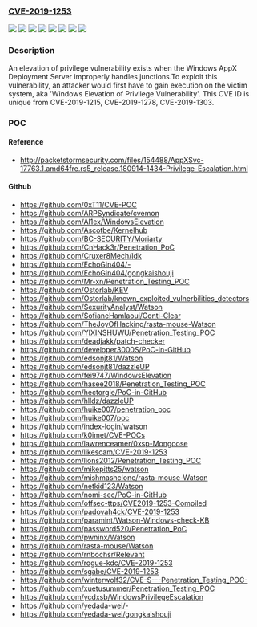 ### [CVE-2019-1253](https://cve.mitre.org/cgi-bin/cvename.cgi?name=CVE-2019-1253)
![](https://img.shields.io/static/v1?label=Product&message=Windows%2010%20Version%201903%20for%2032-bit%20Systems&color=blue)
![](https://img.shields.io/static/v1?label=Product&message=Windows%2010%20Version%201903%20for%20ARM64-based%20Systems&color=blue)
![](https://img.shields.io/static/v1?label=Product&message=Windows%2010%20Version%201903%20for%20x64-based%20Systems&color=blue)
![](https://img.shields.io/static/v1?label=Product&message=Windows%20Server%2C%20version%201903%20(Server%20Core%20installation)&color=blue)
![](https://img.shields.io/static/v1?label=Product&message=Windows%20Server&color=blue)
![](https://img.shields.io/static/v1?label=Product&message=Windows&color=blue)
![](https://img.shields.io/static/v1?label=Version&message=n%2Fa&color=blue)
![](https://img.shields.io/static/v1?label=Vulnerability&message=Elevation%20of%20Privilege&color=brighgreen)

### Description

An elevation of privilege vulnerability exists when the Windows AppX Deployment Server improperly handles junctions.To exploit this vulnerability, an attacker would first have to gain execution on the victim system, aka 'Windows Elevation of Privilege Vulnerability'. This CVE ID is unique from CVE-2019-1215, CVE-2019-1278, CVE-2019-1303.

### POC

#### Reference
- http://packetstormsecurity.com/files/154488/AppXSvc-17763.1.amd64fre.rs5_release.180914-1434-Privilege-Escalation.html

#### Github
- https://github.com/0xT11/CVE-POC
- https://github.com/ARPSyndicate/cvemon
- https://github.com/Al1ex/WindowsElevation
- https://github.com/Ascotbe/Kernelhub
- https://github.com/BC-SECURITY/Moriarty
- https://github.com/CnHack3r/Penetration_PoC
- https://github.com/Cruxer8Mech/Idk
- https://github.com/EchoGin404/-
- https://github.com/EchoGin404/gongkaishouji
- https://github.com/Mr-xn/Penetration_Testing_POC
- https://github.com/Ostorlab/KEV
- https://github.com/Ostorlab/known_exploited_vulnerbilities_detectors
- https://github.com/SexurityAnalyst/Watson
- https://github.com/SofianeHamlaoui/Conti-Clear
- https://github.com/TheJoyOfHacking/rasta-mouse-Watson
- https://github.com/YIXINSHUWU/Penetration_Testing_POC
- https://github.com/deadjakk/patch-checker
- https://github.com/developer3000S/PoC-in-GitHub
- https://github.com/edsonjt81/Watson
- https://github.com/edsonjt81/dazzleUP
- https://github.com/fei9747/WindowsElevation
- https://github.com/hasee2018/Penetration_Testing_POC
- https://github.com/hectorgie/PoC-in-GitHub
- https://github.com/hlldz/dazzleUP
- https://github.com/huike007/penetration_poc
- https://github.com/huike007/poc
- https://github.com/index-login/watson
- https://github.com/k0imet/CVE-POCs
- https://github.com/lawrenceamer/0xsp-Mongoose
- https://github.com/likescam/CVE-2019-1253
- https://github.com/lions2012/Penetration_Testing_POC
- https://github.com/mikepitts25/watson
- https://github.com/mishmashclone/rasta-mouse-Watson
- https://github.com/netkid123/Watson
- https://github.com/nomi-sec/PoC-in-GitHub
- https://github.com/offsec-ttps/CVE2019-1253-Compiled
- https://github.com/padovah4ck/CVE-2019-1253
- https://github.com/paramint/Watson-Windows-check-KB
- https://github.com/password520/Penetration_PoC
- https://github.com/pwninx/Watson
- https://github.com/rasta-mouse/Watson
- https://github.com/rnbochsr/Relevant
- https://github.com/rogue-kdc/CVE-2019-1253
- https://github.com/sgabe/CVE-2019-1253
- https://github.com/winterwolf32/CVE-S---Penetration_Testing_POC-
- https://github.com/xuetusummer/Penetration_Testing_POC
- https://github.com/ycdxsb/WindowsPrivilegeEscalation
- https://github.com/yedada-wei/-
- https://github.com/yedada-wei/gongkaishouji

